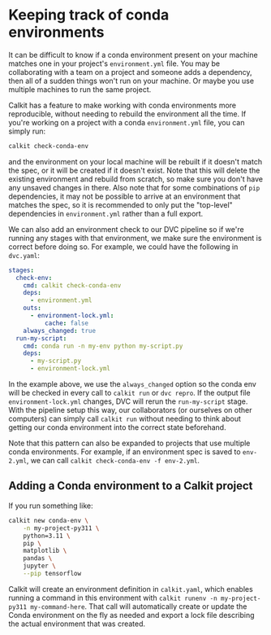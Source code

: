 # Keeping track of conda environments

It can be difficult to know if a conda environment present on your machine
matches one in your project's `environment.yml` file.
You may be collaborating with a team on a project and someone adds a
dependency, then all of a sudden things won't run on your
machine.
Or maybe you use multiple machines to run the same project.

Calkit has a feature to make working with conda environments more
reproducible,
without needing to rebuild the environment all the time.
If you're working on a project with a conda `environment.yml` file,
you can simply run:

```sh
calkit check-conda-env
```

and the environment on your local machine will be rebuilt if it doesn't
match the spec,
or it will be created if it doesn't exist.
Note that this will delete the existing environment and rebuild from scratch,
so make sure you don't have any unsaved changes in there.
Also note that for some combinations of `pip` dependencies,
it may not be possible to arrive at an environment that matches the spec,
so it is recommended to only put the "top-level" dependencies in
`environment.yml` rather than a full export.

We can also add an environment check to our DVC pipeline
so if we're running any stages with that environment, we make sure
the environment is correct before doing so.
For example, we could have the following in `dvc.yaml`:

```yaml
stages:
  check-env:
    cmd: calkit check-conda-env
    deps:
      - environment.yml
    outs:
      - environment-lock.yml:
          cache: false
    always_changed: true
  run-my-script:
    cmd: conda run -n my-env python my-script.py
    deps:
      - my-script.py
      - environment-lock.yml
```

In the example above, we use the `always_changed` option so the conda env
will be checked in every call to `calkit run` or `dvc repro`.
If the output file `environment-lock.yml` changes,
DVC will rerun the `run-my-script` stage.
With the pipeline setup this way,
our collaborators (or ourselves on other computers)
can simply call `calkit run` without needing to think about
getting our conda environment into the correct state beforehand.

Note that this pattern can also be expanded to projects that use multiple
conda environments.
For example, if an environment spec is saved to `env-2.yml`,
we can call `calkit check-conda-env -f env-2.yml`.

## Adding a Conda environment to a Calkit project

If you run something like:

```sh
calkit new conda-env \
    -n my-project-py311 \
    python=3.11 \
    pip \
    matplotlib \
    pandas \
    jupyter \
    --pip tensorflow
```

Calkit will create an environment definition in `calkit.yaml`,
which enables running a command in this environment with
`calkit runenv -n my-project-py311 my-command-here`.
That call will automatically create or update the Conda environment on the fly
as needed and export a lock file describing the actual environment
that was created.
